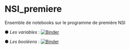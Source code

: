 # NSI_premiere
Ensemble de notebooks sur le programme de première NSI

● *Les variables* : [![Binder](https://mybinder.org/badge_logo.svg)](https://hub.mybinder.turing.ac.uk/user/fontainedeseaux-nsi_premiere-bpwqg84y/notebooks/les_variables/bases_python.ipynb)

● *Les booléens* : [![Binder](https://mybinder.org/badge_logo.svg)](https://mybinder.org/v2/gh/fontainedeseaux/NSI_premiere/main?filepath=booleens%2Fbooleens.ipynb)
